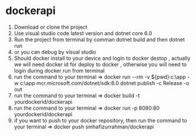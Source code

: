 # dockerapi
1. Download or clone the project 
2. Use visual studio code latest version and dotnet core 6.0
3. Run the project from terminal by comman dotnet build and then dotnet run 
4. or you can debug by visual studio 
5. Should docker install to your device and login to docker destop , actually we will need docker id for deploy to docker , otherwise you will need to login during docker run from terminal 
6. run the command to your terminal => docker run --rm -v ${pwd}:c:\app -w c:\app mcr.microsoft.com/dotnet/sdk:6.0 dotnet publish -c Release -o out
7. run the command to your terminal =>    docker build -t yourdockerid/dockerapi
8. run the command to your terminal =>  docker run -p 8080:80 yourdockerid/dockerapi
9. if you want to push to your docker repository, then run the command to your terminal => docker push smhafizurrahman/dockerapi

 
